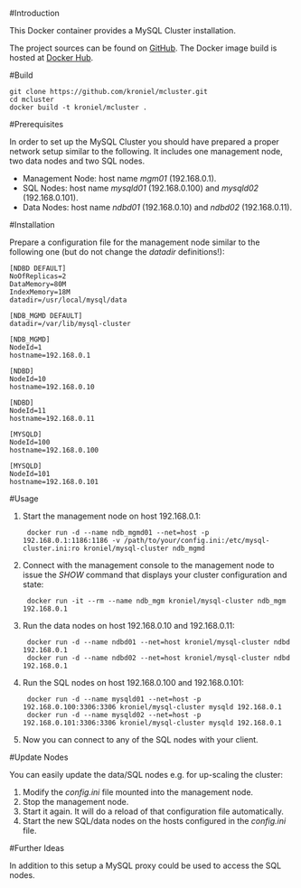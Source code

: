 #Introduction

This Docker container provides a MySQL Cluster installation.

The project sources can be found on [GitHub](https://github.com/g17/MySQL-Cluster). The Docker image build is hosted at [Docker Hub](https://registry.hub.docker.com/u/h3nrik/mysql-cluster/).


#Build

    git clone https://github.com/kroniel/mcluster.git
    cd mcluster
    docker build -t kroniel/mcluster .


#Prerequisites

In order to set up the MySQL Cluster you should have prepared a proper network setup similar to the following. It includes one management node, two data nodes and two SQL nodes.

* Management Node: host name _mgm01_ (192.168.0.1).
* SQL Nodes: host name _mysqld01_ (192.168.0.100) and _mysqld02_ (192.168.0.101).
* Data Nodes: host name _ndbd01_ (192.168.0.10) and _ndbd02_ (192.168.0.11).

#Installation

Prepare a configuration file for the management node similar to the following one (but do not change the _datadir_ definitions!):

    [NDBD DEFAULT]
    NoOfReplicas=2
    DataMemory=80M
    IndexMemory=18M
    datadir=/usr/local/mysql/data

    [NDB_MGMD DEFAULT]
    datadir=/var/lib/mysql-cluster

    [NDB_MGMD]
    NodeId=1
    hostname=192.168.0.1

    [NDBD]
    NodeId=10
    hostname=192.168.0.10

    [NDBD]
    NodeId=11
    hostname=192.168.0.11

    [MYSQLD]
    NodeId=100
    hostname=192.168.0.100

    [MYSQLD]
    NodeId=101
    hostname=192.168.0.101



#Usage

1. Start the management node on host 192.168.0.1:

        docker run -d --name ndb_mgmd01 --net=host -p 192.168.0.1:1186:1186 -v /path/to/your/config.ini:/etc/mysql-cluster.ini:ro kroniel/mysql-cluster ndb_mgmd


2. Connect with the management console to the management node to issue the _SHOW_ command that displays your cluster configuration and state:

        docker run -it --rm --name ndb_mgm kroniel/mysql-cluster ndb_mgm 192.168.0.1

3. Run the data nodes on host 192.168.0.10 and 192.168.0.11:

        docker run -d --name ndbd01 --net=host kroniel/mysql-cluster ndbd 192.168.0.1
        docker run -d --name ndbd02 --net=host kroniel/mysql-cluster ndbd 192.168.0.1


4. Run the SQL nodes on host 192.168.0.100 and 192.168.0.101:

        docker run -d --name mysqld01 --net=host -p 192.168.0.100:3306:3306 kroniel/mysql-cluster mysqld 192.168.0.1
        docker run -d --name mysqld02 --net=host -p 192.168.0.101:3306:3306 kroniel/mysql-cluster mysqld 192.168.0.1

5. Now you can connect to any of the SQL nodes with your client.


#Update Nodes

You can easily update the data/SQL nodes e.g. for up-scaling the cluster:

1. Modify the _config.ini_ file mounted into the management node.
2. Stop the management node.
3. Start it again. It will do a reload of that configuration file automatically.
4. Start the new SQL/data nodes on the hosts configured in the _config.ini_ file.

#Further Ideas

In addition to this setup a MySQL proxy could be used to access the SQL nodes.
